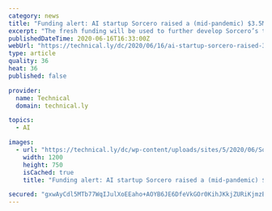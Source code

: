```yaml
---
category: news
title: "Funding alert: AI startup Sorcero raised a (mid-pandemic) $3.5M Series A"
excerpt: "The fresh funding will be used to further develop Sorcero’s tech platform. With this Series A, Karl Gemperli from Leawood Venture Capital joins the startup’s board of directors, along with Claiborne Deming, Sr. “This investment will enable us to move ..."
publishedDateTime: 2020-06-16T16:33:00Z
webUrl: "https://technical.ly/dc/2020/06/16/ai-startup-sorcero-raised-3-million-series-a-dipanwita-das/"
type: article
quality: 36
heat: 36
published: false

provider:
  name: Technical
  domain: technical.ly

topics:
  - AI

images:
  - url: "https://technical.ly/dc/wp-content/uploads/sites/5/2020/06/Sorcero-team-Zoom-e1592319794897.jpg"
    width: 1200
    height: 750
    isCached: true
    title: "Funding alert: AI startup Sorcero raised a (mid-pandemic) $3.5M Series A"

secured: "gxwAyCdl5MTb77WqIJulXoEEaho+AOYB6JE6DfeVkGOr0KihJKkjZURiKjmzB+bl2HfhMbJzZah3WEWoAYvcbPoQGBC6SkgG8c295ajzYrVepjzkbG8VhtLyvNVBN1B1Ueoi825Smd+qjLlvQUFy/CDhpPmJ6J9QvkgtFL+MuuI8Jrs1soGIPKAMrQoW6UkcbFy2dLpLcK6v/GG+t4E5djRXA+HqUXdmK+8LJQB7KBo9TZkyt++Vl66vFME8zSZ7ArqazDmUG4Ol91apU89fg8PHZt+1iPWuXfQu4MPljFQprNkD3pGWdmybna+TwQDm9bQKVFibLtTZ31C0eHWbLQ==;8ZyQs9CgXSPZf28pPakGtw=="
---
```


